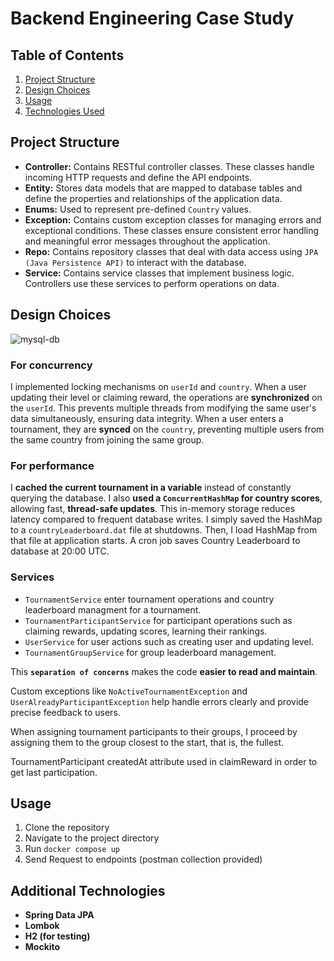 # Backend Engineering Case Study

## Table of Contents
1. [Project Structure](#project-structure)
2. [Design Choices](#design-choices)
3. [Usage](#usage)
4. [Technologies Used](#additional-technologies)

## Project Structure
- **Controller:** Contains RESTful controller classes. These classes handle incoming HTTP requests and define the API endpoints.
- **Entity:** Stores data models that are mapped to database tables and define the properties and relationships of the application data.
- **Enums:** Used to represent pre-defined `Country` values.
- **Exception:** Contains custom exception classes for managing errors and exceptional conditions. These classes ensure consistent error handling and meaningful error messages throughout the application.
- **Repo:** Contains repository classes that deal with data access using `JPA (Java Persistence API)` to interact with the database.
- **Service:** Contains service classes that implement business logic. Controllers use these services to perform operations on data.

## Design Choices

![mysql-db](https://github.com/user-attachments/assets/4867d49c-e1ed-4f3b-9272-fa2b0570b548)

### For concurrency
I implemented locking mechanisms on `userId` and `country`. When a user updating their level or claiming reward, the operations are **synchronized** on the `userId`. This prevents multiple threads from modifying the same user's data simultaneously, ensuring data integrity. When a user enters a tournament, they are **synced** on the `country`, preventing multiple users from the same country from joining the same group.

### For performance 
I **cached the current tournament in a variable** instead of constantly querying the database. I also **used a `ConcurrentHashMap` for country scores**, allowing fast, **thread-safe updates**. This in-memory storage reduces latency compared to frequent database writes. I simply saved the HashMap to a `countryLeaderboard.dat` file at shutdowns. Then, I load HashMap from that file at application starts. A cron job saves Country Leaderboard to database at 20:00 UTC.


### Services 
- `TournamentService` enter tournament operations and country leaderboard managment for a tournament.
- `TournamentParticipantService` for participant operations such as claiming rewards, updating scores, learning their rankings.
- `UserService` for user actions such as creating user and updating level.
- `TournamentGroupService` for group leaderboard management.

This **`separation of concerns`** makes the code **easier to read and maintain**.

Custom exceptions like `NoActiveTournamentException` and `UserAlreadyParticipantException` help handle errors clearly and provide precise feedback to users.

When assigning tournament participants to their groups, I proceed by assigning them to the group closest to the start, that is, the fullest. 

TournamentParticipant createdAt attribute used in claimReward in order to get last participation. 


## Usage 
1. Clone the repository
2. Navigate to the project directory
3. Run `docker compose up`
4. Send Request to endpoints (postman collection provided)

## Additional Technologies
- **Spring Data JPA**
- **Lombok**
- **H2 (for testing)**
- **Mockito**
